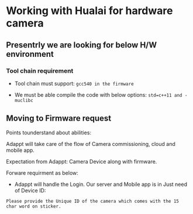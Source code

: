 # Working with Hualai for hardware camera

## Presentrly we are looking for below H/W environment

### Tool chain requirement 

- Tool chain must support: 
`gcc540 in the firmware`

- We must be able compile the code with below options:
`std=c++11 and -muclibc`

## Moving to Firmware request
 
Points tounderstand about abilities:

Adappt will take care of the flow of Camera commissioning, cloud and mobile app. 

Expectation from Adappt: Camera Device along with firmware. 

Forware requirment as below: 

- Adappt will handle the Login. Our server and Mobile app is in Just need of Device ID:

`Please provide the Unique ID of the camera which comes with the 15 char word on sticker.` 
